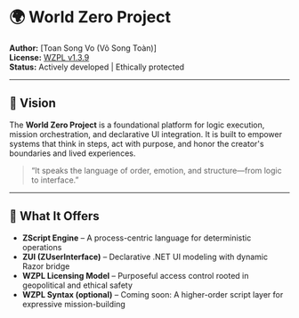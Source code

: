 # 🌍 World Zero Project

**Author:** [Toan Song Vo (Võ Song Toàn)]  
**License:** [WZPL v1.3.9](https://github.com/worldzeroproject/WZPL/blob/main/LICENSE.md)  
**Status:** Actively developed | Ethically protected

---

## 🧭 Vision

The **World Zero Project** is a foundational platform for logic execution, mission orchestration, and declarative UI integration. It is built to empower systems that think in steps, act with purpose, and honor the creator's boundaries and lived experiences.

> “It speaks the language of order, emotion, and structure—from logic to interface.”

---

## 🚀 What It Offers

- **ZScript Engine** – A process-centric language for deterministic operations
- **ZUI (ZUserInterface)** – Declarative .NET UI modeling with dynamic Razor bridge
- **WZPL Licensing Model** – Purposeful access control rooted in geopolitical and ethical safety
- **WZPL Syntax (optional)** – Coming soon: A higher-order script layer for expressive mission-building
